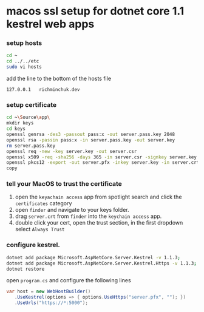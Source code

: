 # macos ssl setup for dotnet core 1.1 kestrel web apps

### setup hosts

```sh
cd ~
cd ../../etc
sudo vi hosts
```

add the line to the bottom of the hosts file

```
127.0.0.1   richminchuk.dev
```

### setup certificate

```sh
cd ~\Source\app\
mkdir keys
cd keys
openssl genrsa -des3 -passout pass:x -out server.pass.key 2048
openssl rsa -passin pass:x -in server.pass.key -out server.key
rm server.pass.key
openssl req -new -key server.key -out server.csr
openssl x509 -req -sha256 -days 365 -in server.csr -signkey server.key -out server.crt
openssl pkcs12 -export -out server.pfx -inkey server.key -in server.crt
copy
```

### tell your MacOS to trust the certificate

1. open the `keyachain access` app from spotlight search and click the `certificates` category
2. open `finder` and navigate to your keys folder.
3. drag `server.crt` from `finder` into the `keychain access` app.
4. double click your cert, open the trust section, in the first dropdown select `Always Trust`


### configure kestrel.

```sh
dotnet add package Microsoft.AspNetCore.Server.Kestrel -v 1.1.3;
dotnet add package Microsoft.AspNetCore.Server.Kestrel.Https -v 1.1.3;
dotnet restore
```

open `program.cs` and configure the following lines

```c#
var host = new WebHostBuilder()
   .UseKestrel(options => { options.UseHttps("server.pfx", ""); })
   .UseUrls("https://*:5000");
```
